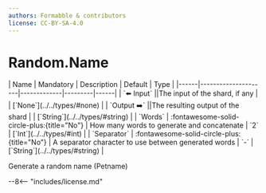 ```yaml
---
authors: Formabble & contributors
license: CC-BY-SA-4.0
---
```



# Random.Name

<div class="sh-parameters" markdown="1">
| Name | Mandatory | Description | Default | Type |
|------|---------------------|-------------|---------|------|
| `⬅️ Input` ||The input of the shard, if any | | [`None`](../../types/#none) |
| `Output ➡️` ||The resulting output of the shard | | [`String`](../../types/#string) |
| `Words` | :fontawesome-solid-circle-plus:{title="No"}  | How many words to generate and concatenate | `2` | [`Int`](../../types/#int) |
| `Separator` | :fontawesome-solid-circle-plus:{title="No"}  | A separator character to use between generated words | `-` | [`String`](../../types/#string) |

</div>

Generate a random name (Petname)

--8<-- "includes/license.md"

